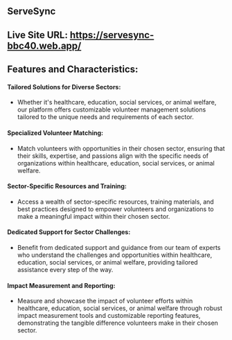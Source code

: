 ## ServeSync

## Live Site URL: https://servesync-bbc40.web.app/

## Features and Characteristics:

#### Tailored Solutions for Diverse Sectors:

- Whether it's healthcare, education, social services, or animal welfare, our platform offers customizable volunteer management solutions tailored to the unique needs and requirements of each sector.

#### Specialized Volunteer Matching:

- Match volunteers with opportunities in their chosen sector, ensuring that their skills, expertise, and passions align with the specific needs of organizations within healthcare, education, social services, or animal welfare.

#### Sector-Specific Resources and Training:

- Access a wealth of sector-specific resources, training materials, and best practices designed to empower volunteers and organizations to make a meaningful impact within their chosen sector.

#### Dedicated Support for Sector Challenges:

- Benefit from dedicated support and guidance from our team of experts who understand the challenges and opportunities within healthcare, education, social services, or animal welfare, providing tailored assistance every step of the way.

#### Impact Measurement and Reporting:

- Measure and showcase the impact of volunteer efforts within healthcare, education, social services, or animal welfare through robust impact measurement tools and customizable reporting features, demonstrating the tangible difference volunteers make in their chosen sector.
